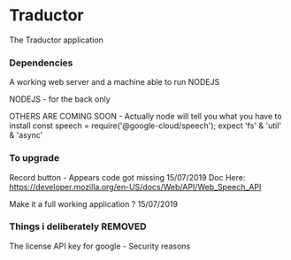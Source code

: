 # Traductor

The Traductor application

### Dependencies

A working web server and a machine able to run NODEJS

NODEJS - for the back only

OTHERS ARE COMING SOON - Actually node will tell you what you have to install
const speech = require('@google-cloud/speech');
expect 'fs' & 'util' & 'async'

### To upgrade

Record button - Appears code got missing      15/07/2019
    Doc Here: https://developer.mozilla.org/en-US/docs/Web/API/Web_Speech_API

Make it a full working application ?          15/07/2019

### Things i deliberately REMOVED

The license API key for google - Security reasons
